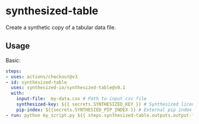 # synthesized-table
Create a synthetic copy of a tabular data file.

## Usage
Basic:

```yaml
steps:
- uses: actions/checkout@v3
- id: synthesized-table
  uses: synthesized-io/synthesized-table@v0.1
  with:
    input-file:  my-data.csv # Path to input csv file
    synthesized-key: ${{ secrets.SYNTHESIZED_KEY }} # Synthesized licence key.
    pip-index: ${{secrets.SYNTHESIED_PIP_INDEX }} # External pip index for synthesized.
- run: python my_script.py ${{ steps.synthesized-table.outputs.output-file }} # Output synthetic data is saved to csv.
```
